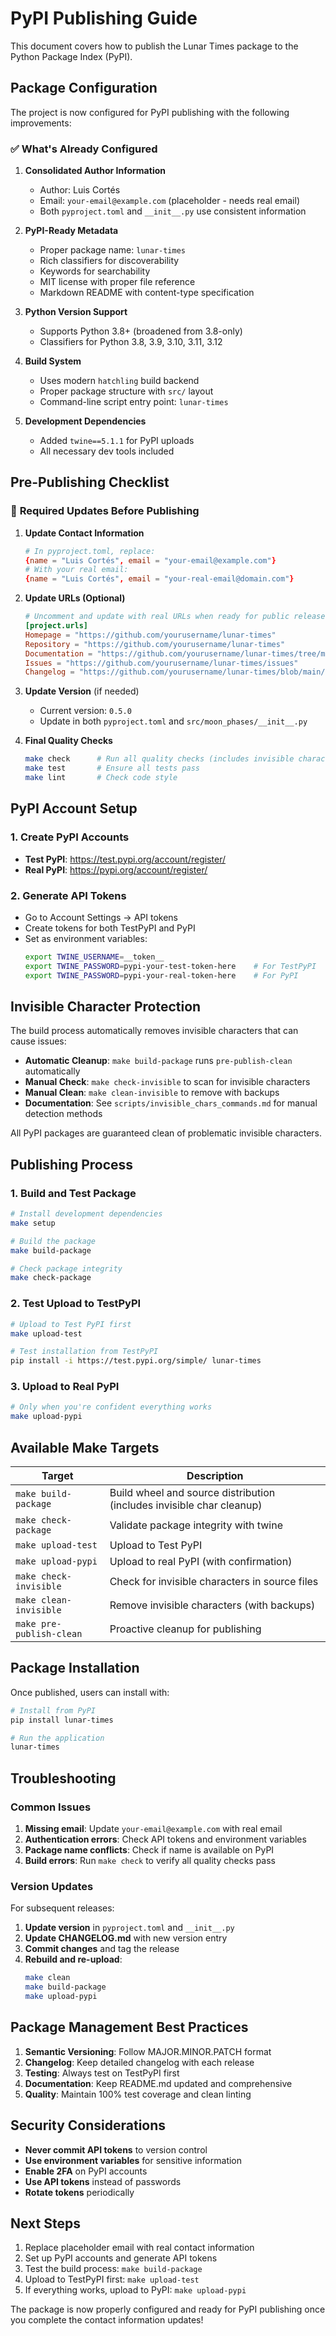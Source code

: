 # PyPI Publishing Guide

This document covers how to publish the Lunar Times package to the Python Package Index (PyPI).

## Package Configuration

The project is now configured for PyPI publishing with the following improvements:

### ✅ **What's Already Configured**

1. **Consolidated Author Information**
   - Author: Luis Cortés
   - Email: `your-email@example.com` (placeholder - needs real email)
   - Both `pyproject.toml` and `__init__.py` use consistent information

2. **PyPI-Ready Metadata**
   - Proper package name: `lunar-times`
   - Rich classifiers for discoverability
   - Keywords for searchability
   - MIT license with proper file reference
   - Markdown README with content-type specification

3. **Python Version Support**
   - Supports Python 3.8+ (broadened from 3.8-only)
   - Classifiers for Python 3.8, 3.9, 3.10, 3.11, 3.12

4. **Build System**
   - Uses modern `hatchling` build backend
   - Proper package structure with `src/` layout
   - Command-line script entry point: `lunar-times`

5. **Development Dependencies**
   - Added `twine==5.1.1` for PyPI uploads
   - All necessary dev tools included

## Pre-Publishing Checklist

### 🔧 **Required Updates Before Publishing**

1. **Update Contact Information**
   ```toml
   # In pyproject.toml, replace:
   {name = "Luis Cortés", email = "your-email@example.com"}
   # With your real email:
   {name = "Luis Cortés", email = "your-real-email@domain.com"}
   ```

2. **Update URLs (Optional)**
   ```toml
   # Uncomment and update with real URLs when ready for public release:
   [project.urls]
   Homepage = "https://github.com/yourusername/lunar-times"
   Repository = "https://github.com/yourusername/lunar-times"
   Documentation = "https://github.com/yourusername/lunar-times/tree/main/docs"
   Issues = "https://github.com/yourusername/lunar-times/issues"
   Changelog = "https://github.com/yourusername/lunar-times/blob/main/docs/CHANGELOG.md"
   ```

3. **Update Version** (if needed)
   - Current version: `0.5.0`
   - Update in both `pyproject.toml` and `src/moon_phases/__init__.py`

4. **Final Quality Checks**
   ```bash
   make check      # Run all quality checks (includes invisible character check)
   make test       # Ensure all tests pass
   make lint       # Check code style
   ```

## PyPI Account Setup

### 1. **Create PyPI Accounts**
- **Test PyPI**: https://test.pypi.org/account/register/
- **Real PyPI**: https://pypi.org/account/register/

### 2. **Generate API Tokens**
- Go to Account Settings → API tokens
- Create tokens for both TestPyPI and PyPI
- Set as environment variables:
  ```bash
  export TWINE_USERNAME=__token__
  export TWINE_PASSWORD=pypi-your-test-token-here    # For TestPyPI
  export TWINE_PASSWORD=pypi-your-real-token-here    # For PyPI
  ```

## Invisible Character Protection

The build process automatically removes invisible characters that can cause issues:

- **Automatic Cleanup**: `make build-package` runs `pre-publish-clean` automatically
- **Manual Check**: `make check-invisible` to scan for invisible characters
- **Manual Clean**: `make clean-invisible` to remove with backups
- **Documentation**: See `scripts/invisible_chars_commands.md` for manual detection methods

All PyPI packages are guaranteed clean of problematic invisible characters.

## Publishing Process

### 1. **Build and Test Package**
```bash
# Install development dependencies
make setup

# Build the package
make build-package

# Check package integrity
make check-package
```

### 2. **Test Upload to TestPyPI**
```bash
# Upload to Test PyPI first
make upload-test

# Test installation from TestPyPI
pip install -i https://test.pypi.org/simple/ lunar-times
```

### 3. **Upload to Real PyPI**
```bash
# Only when you're confident everything works
make upload-pypi
```

## Available Make Targets

| Target | Description |
|--------|-------------|
| `make build-package` | Build wheel and source distribution (includes invisible char cleanup) |
| `make check-package` | Validate package integrity with twine |
| `make upload-test` | Upload to Test PyPI |
| `make upload-pypi` | Upload to real PyPI (with confirmation) |
| `make check-invisible` | Check for invisible characters in source files |
| `make clean-invisible` | Remove invisible characters (with backups) |
| `make pre-publish-clean` | Proactive cleanup for publishing |

## Package Installation

Once published, users can install with:

```bash
# Install from PyPI
pip install lunar-times

# Run the application
lunar-times
```

## Troubleshooting

### Common Issues

1. **Missing email**: Update `your-email@example.com` with real email
2. **Authentication errors**: Check API tokens and environment variables
3. **Package name conflicts**: Check if name is available on PyPI
4. **Build errors**: Run `make check` to verify all quality checks pass

### Version Updates

For subsequent releases:

1. **Update version** in `pyproject.toml` and `__init__.py`
2. **Update CHANGELOG.md** with new version entry
3. **Commit changes** and tag the release
4. **Rebuild and re-upload**:
   ```bash
   make clean
   make build-package
   make upload-pypi
   ```

## Package Management Best Practices

1. **Semantic Versioning**: Follow MAJOR.MINOR.PATCH format
2. **Changelog**: Keep detailed changelog with each release
3. **Testing**: Always test on TestPyPI first
4. **Documentation**: Keep README.md updated and comprehensive
5. **Quality**: Maintain 100% test coverage and clean linting

## Security Considerations

- **Never commit API tokens** to version control
- **Use environment variables** for sensitive information
- **Enable 2FA** on PyPI accounts
- **Use API tokens** instead of passwords
- **Rotate tokens** periodically

## Next Steps

1. Replace placeholder email with real contact information
2. Set up PyPI accounts and generate API tokens
3. Test the build process: `make build-package`
4. Upload to TestPyPI first: `make upload-test`
5. If everything works, upload to PyPI: `make upload-pypi`

The package is now properly configured and ready for PyPI publishing once you complete the contact information updates! 